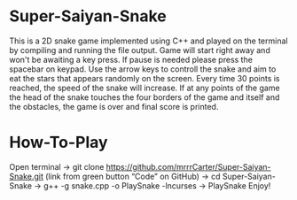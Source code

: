 # Super-Saiyan-Snake
This is a 2D snake game implemented using C++ and played on the terminal by compiling and running the file output.
Game will start right away and won't be awaiting a key press. 
If pause is needed please press the spacebar on keypad. 
Use the arrow keys to controll the snake and aim to eat the stars that appears randomly on the screen. 
Every time 30 points is reached, the speed of the snake will increase.
If at any points of the game the head of the snake touches the four borders of the game and itself and the obstacles, the game is over and final score is printed.

# How-To-Play
Open terminal
-> git clone https://github.com/mrrrCarter/Super-Saiyan-Snake.git (link from green button “Code” on GitHub)
-> cd Super-Saiyan-Snake
-> g++ -g snake.cpp -o PlaySnake -lncurses
-> PlaySnake
Enjoy!

